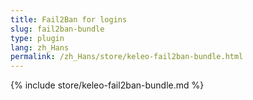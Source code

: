 ```yaml
---
title: Fail2Ban for logins
slug: fail2ban-bundle
type: plugin
lang: zh_Hans
permalink: /zh_Hans/store/keleo-fail2ban-bundle.html
---
```


{% include store/keleo-fail2ban-bundle.md %}
